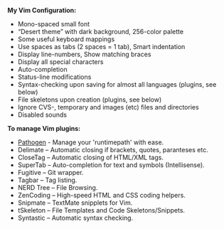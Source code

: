 **My Vim Configuration:**

- Mono-spaced small font
- “Desert theme” with dark background, 256-color palette
- Some useful keyboard mappings
- Use spaces as tabs (2 spaces = 1 tab), Smart indentation
- Display line-numbers, Show matching braces
- Display all special characters
- Auto-completion
- Status-line modifications
- Syntax-checking upon saving for almost all languages (plugins, see below)
- File skeletons upon creation (plugins, see below)
- Ignore CVS-, temporary and images (etc) files and directories
- Disabled sounds 

**To manage Vim plugins:**

- [Pathogen](https://github.com/tpope/vim-pathogen) - Manage your 'runtimepath' with ease.
- Delimate – Automatic closing if brackets, quotes, paranteses etc.
- CloseTag – Automatic closing of HTML/XML tags.
- SuperTab – Auto-completion for text and symbols (Intellisense).
- Fugitive – Git wrapper.
- Tagbar – Tag listing.
- NERD Tree – File Browsing.
- ZenCoding – High-speed HTML and CSS coding helpers.
- Snipmate – TextMate snipplets for Vim.
- tSkeleton – File Templates and Code Skeletons/Snippets.
- Syntastic – Automatic syntax checking.
